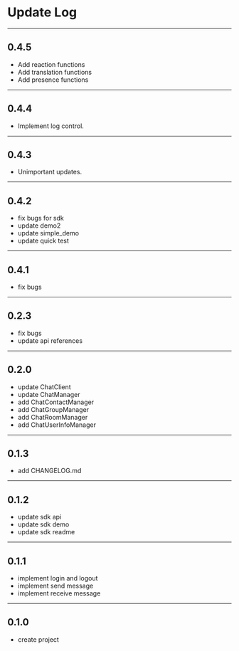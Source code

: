 # Update Log

---
## 0.4.5
* Add reaction functions
* Add translation functions
* Add presence functions

---
## 0.4.4
* Implement log control.

---
## 0.4.3
* Unimportant updates.

---
## 0.4.2
* fix bugs for sdk
* update demo2
* update simple_demo
* update quick test

---
## 0.4.1
* fix bugs

---
## 0.2.3
* fix bugs
* update api references

---
## 0.2.0
* update ChatClient
* update ChatManager
* add ChatContactManager
* add ChatGroupManager
* add ChatRoomManager
* add ChatUserInfoManager

---
## 0.1.3
* add CHANGELOG.md
---
## 0.1.2
* update sdk api
* update sdk demo
* update sdk readme
---
## 0.1.1
* implement login and logout
* implement send message
* implement receive message
---
## 0.1.0
* create project